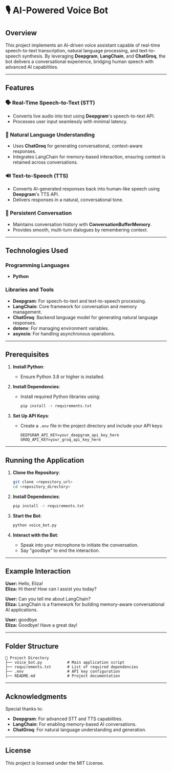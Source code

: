 # 🎙️ AI-Powered Voice Bot

## Overview

This project implements an AI-driven voice assistant capable of real-time speech-to-text transcription, natural language processing, and text-to-speech synthesis. By leveraging **Deepgram**, **LangChain**, and **ChatGroq**, the bot delivers a conversational experience, bridging human speech with advanced AI capabilities.

---

## Features

### 🗣️ Real-Time Speech-to-Text (STT)
- Converts live audio into text using **Deepgram**'s speech-to-text API.
- Processes user input seamlessly with minimal latency.

### 🤖 Natural Language Understanding
- Uses **ChatGroq** for generating conversational, context-aware responses.
- Integrates LangChain for memory-based interaction, ensuring context is retained across conversations.

### 🔊 Text-to-Speech (TTS)
- Converts AI-generated responses back into human-like speech using **Deepgram**'s TTS API.
- Delivers responses in a natural, conversational tone.

### 💬 Persistent Conversation
- Maintains conversation history with **ConversationBufferMemory**.
- Provides smooth, multi-turn dialogues by remembering context.

---

## Technologies Used

### Programming Languages
- **Python**

### Libraries and Tools
- **Deepgram**: For speech-to-text and text-to-speech processing.
- **LangChain**: Core framework for conversation and memory management.
- **ChatGroq**: Backend language model for generating natural language responses.
- **dotenv**: For managing environment variables.
- **asyncio**: For handling asynchronous operations.

---

## Prerequisites

1. **Install Python**:
   - Ensure Python 3.8 or higher is installed.

2. **Install Dependencies**:
   - Install required Python libraries using:
     ```bash
     pip install -r requirements.txt
     ```

3. **Set Up API Keys**:
   - Create a `.env` file in the project directory and include your API keys:
     ```plaintext
     DEEPGRAM_API_KEY=your_deepgram_api_key_here
     GROQ_API_KEY=your_groq_api_key_here
     ```

---

## Running the Application

1. **Clone the Repository**:
   ```bash
   git clone <repository_url>
   cd <repository_directory>
   ```

2. **Install Dependencies**:
   ```bash
   pip install -r requirements.txt
   ```

3. **Start the Bot**:
   ```bash
   python voice_bot.py
   ```

4. **Interact with the Bot**:
   - Speak into your microphone to initiate the conversation.
   - Say "goodbye" to end the interaction.

---

## Example Interaction

**User:** Hello, Eliza!  
**Eliza:** Hi there! How can I assist you today?  

**User:** Can you tell me about LangChain?  
**Eliza:** LangChain is a framework for building memory-aware conversational AI applications.  

**User:** goodbye  
**Eliza:** Goodbye! Have a great day!

---

## Folder Structure

```plaintext
📂 Project Directory
├── voice_bot.py           # Main application script
├── requirements.txt       # List of required dependencies
├── .env                   # API key configuration
├── README.md              # Project documentation
```

---

## Acknowledgments

Special thanks to:
- **Deepgram**: For advanced STT and TTS capabilities.
- **LangChain**: For enabling memory-based AI conversations.
- **ChatGroq**: For natural language understanding and generation.

---

## License

This project is licensed under the MIT License.
